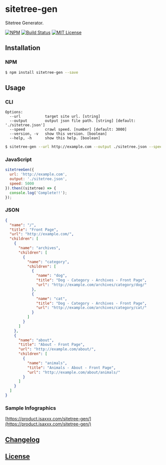 # sitetree-gen

Sitetree Generator.

[![NPM](https://nodei.co/npm/sitetree-gen.png)](https://nodei.co/npm/sitetree-gen/)
[![Build Status](https://travis-ci.org/isaxxx/sitetree-gen.svg?branch=master)](https://travis-ci.org/isaxxx/sitetree-gen)
[![MIT License](http://img.shields.io/badge/license-MIT-blue.svg?style=flat)](LICENSE)

## Installation

### NPM

```bash
$ npm install sitetree-gen --save
```

## Usage

### CLI

```
Options:
  --url           target site url. [string]
  --output        output json file path. [string] [default: './sitetree.json']
  --speed         crawl speed. [number] [default: 3000]
  --version, -v   show this version. [boolean]
  --help, -h      show this help. [boolean]
```

```bash
$ sitetree-gen --url http://example.com --output ./sitetree.json --speed 3000
```

### JavaScript

```js
sitetreeGen({
  url: 'http://example.com',
  output: './sitetree.json',
  speed: 5000
}).then((sitetree) => {
  console.log('Complete!!');
});
```

### JSON

```json
{
  "name": "/",
  "title": "Front Page",
  "url": "http://example.com/",
  "children": [
    {
      "name": "archives",
      "children": [
        {
          "name": "category",
          "children": [
            {
              "name": "dog",
              "title": "Dog - Category - Archives - Front Page",
              "url": "http://example.com/archives/category/dog/"
            },
            {
              "name": "cat",
              "title": "Dog - Category - Archives - Front Page",
              "url": "http://example.com/archives/category/cat/"
            }
          ]
        }
      ]
    },
    {
      "name": "about",
      "title": "About - Front Page",
      "url": "http://example.com/about/",
      "children": [
        {
          "name": "animals",
          "title": "Animals - About - Front Page",
          "url": "http://example.com/about/animals/"
        }
      ]
    }
  ]
}
```

### Sample Infographics

[https://product.isaxxx.com/sitetree-gen/](https://product.isaxxx.com/sitetree-gen/)

## [Changelog](CHANGELOG.md)

## [License](LICENSE)
